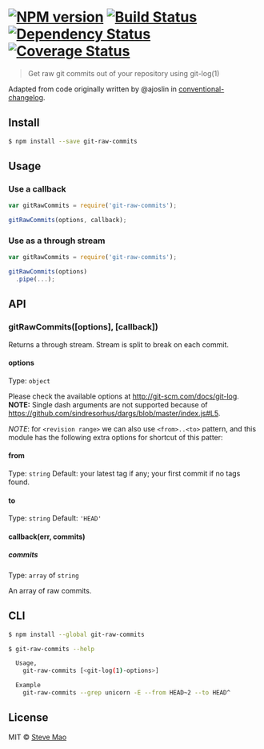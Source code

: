 #  [![NPM version][npm-image]][npm-url] [![Build Status][travis-image]][travis-url] [![Dependency Status][daviddm-image]][daviddm-url] [![Coverage Status][coveralls-image]][coveralls-url]

> Get raw git commits out of your repository using git-log(1)


Adapted from code originally written by @ajoslin in [conventional-changelog](https://github.com/ajoslin/conventional-changelog).


## Install

```sh
$ npm install --save git-raw-commits
```


## Usage

### Use a callback

```js
var gitRawCommits = require('git-raw-commits');

gitRawCommits(options, callback);
```

### Use as a through stream

```js
var gitRawCommits = require('git-raw-commits');

gitRawCommits(options)
  .pipe(...);
```


## API

### gitRawCommits([options], [callback])

Returns a through stream. Stream is split to break on each commit.

#### options

Type: `object`

Please check the available options at http://git-scm.com/docs/git-log.
**NOTE:** Single dash arguments are not supported because of https://github.com/sindresorhus/dargs/blob/master/index.js#L5.

*NOTE*: for `<revision range>` we can also use `<from>..<to>` pattern, and this module has the following extra options for shortcut of this patter:

#### from

Type: `string` Default: your latest tag if any; your first commit if no tags found.

#### to

Type: `string` Default: `'HEAD'`

#### callback(err, commits)

##### commits

Type: `array` of `string`

An array of raw commits.


## CLI

```sh
$ npm install --global git-raw-commits
```

```sh
$ git-raw-commits --help

  Usage,
    git-raw-commits [<git-log(1)-options>]

  Example
    git-raw-commits --grep unicorn -E --from HEAD~2 --to HEAD^
```


## License

MIT © [Steve Mao](https://github.com/stevemao)


[npm-image]: https://badge.fury.io/js/git-raw-commits.svg
[npm-url]: https://npmjs.org/package/git-raw-commits
[travis-image]: https://travis-ci.org/stevemao/git-raw-commits.svg?branch=master
[travis-url]: https://travis-ci.org/stevemao/git-raw-commits
[daviddm-image]: https://david-dm.org/stevemao/git-raw-commits.svg?theme=shields.io
[daviddm-url]: https://david-dm.org/stevemao/git-raw-commits
[coveralls-image]: https://coveralls.io/repos/stevemao/git-raw-commits/badge.svg
[coveralls-url]: https://coveralls.io/r/stevemao/git-raw-commits
